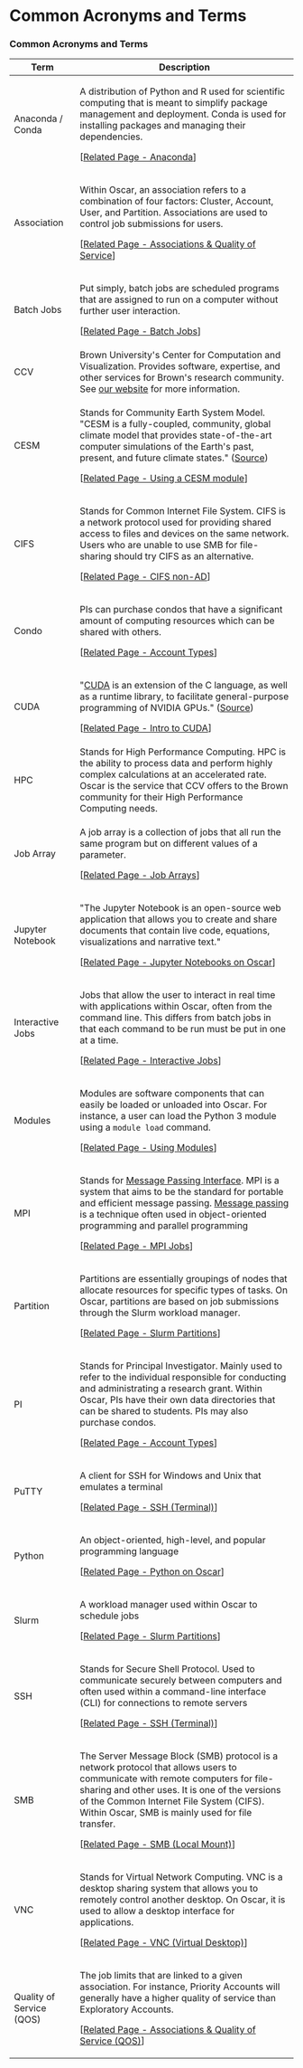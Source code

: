 # Common Acronyms and Terms

### Common Acronyms and Terms

| Term                     | Description                                                                                                                                                                                                                                                                                                                                                                                                                                                                                                    |
| ------------------------ | -------------------------------------------------------------------------------------------------------------------------------------------------------------------------------------------------------------------------------------------------------------------------------------------------------------------------------------------------------------------------------------------------------------------------------------------------------------------------------------------------------------- |
| Anaconda / Conda         | <p>A distribution of Python and R used for scientific computing that is meant to simplify package management and deployment. Conda is used for installing packages and managing their dependencies.</p><p>[<a href="https://docs.ccv.brown.edu/oscar/software/anaconda">Related Page - Anaconda</a>]</p>                                                                                                                                                                                                       |
| Association              | <p>Within Oscar,  an association refers to a combination of four factors: Cluster, Account, User, and Partition. Associations are used to control job submissions for users. </p><p>[<a href="https://docs.ccv.brown.edu/oscar/accounts-on-oscar/associations-and-quality-of-service">Related Page - Associations &#x26; Quality of Service</a>]</p>                                                                                                                                                           |
| Batch Jobs               | <p>Put simply, batch jobs are scheduled programs that are assigned to run on a computer without further user interaction.</p><p>[<a href="https://docs.ccv.brown.edu/oscar/submitting-jobs/batch">Related Page - Batch Jobs</a>]</p>                                                                                                                                                                                                                                                                           |
| CCV                      | Brown University's Center for Computation and Visualization. Provides software, expertise, and other services for Brown's research community. See [our website](https://ccv.brown.edu/) for more information.                                                                                                                                                                                                                                                                                                  |
| CESM                     | <p>Stands for Community Earth System Model. "CESM is a fully-coupled, community, global climate model that provides state-of-the-art computer simulations of the Earth's past, present, and future climate states." (<a href="https://www.cesm.ucar.edu/models/cesm2/">Source</a>)</p><p>[<a href="https://docs.ccv.brown.edu/oscar/local-install/cesm">Related Page - Using a CESM module</a>]</p>                                                                                                            |
| CIFS                     | <p>Stands for Common Internet File System. CIFS is a network protocol used for providing shared access to files and devices on the same network. Users who are unable to use SMB for file-sharing should try CIFS as an alternative.</p><p>[<a href="https://docs.ccv.brown.edu/oscar/connecting-to-oscar/cifs-non-ad-local-mount">Related Page - CIFS non-AD</a>]</p>                                                                                                                                         |
| Condo                    | <p>PIs can purchase condos that have a significant amount of computing resources which can be shared with others.</p><p>[<a href="https://docs.ccv.brown.edu/oscar/accounts-on-oscar/account-types">Related Page - Account Types</a>]</p>                                                                                                                                                                                                                                                                      |
| CUDA                     | <p>"<a href="https://developer.nvidia.com/what-cuda">CUDA</a> is an extension of the C language, as well as a runtime library, to facilitate general-purpose programming of NVIDIA GPUs." (<a href="https://docs.ccv.brown.edu/oscar/gpu-computing/intro-to-cuda">Source</a>)</p><p>[<a href="https://docs.ccv.brown.edu/oscar/gpu-computing/intro-to-cuda">Related Page - Intro to CUDA</a>]</p>                                                                                                              |
| HPC                      | Stands for High Performance Computing. HPC is the ability to process data and perform highly complex calculations at an accelerated rate. Oscar is the service that CCV offers to the Brown community for their High Performance Computing needs.                                                                                                                                                                                                                                                              |
| Job Array                | <p>A job array is a collection of jobs that all run the same program but on different values of a parameter.</p><p>[<a href="https://docs.ccv.brown.edu/oscar/submitting-jobs/array">Related Page - Job Arrays</a>]</p>                                                                                                                                                                                                                                                                                        |
| Jupyter Notebook         | <p>"The Jupyter Notebook is an open-source web application that allows you to create and share documents that contain live code, equations, visualizations and narrative text."</p><p>[<a href="https://docs.ccv.brown.edu/oscar/jupyter-notebooks/jupyter-notebooks-on-oscar-1">Related Page - Jupyter Notebooks on Oscar</a>]</p>                                                                                                                                                                            |
| Interactive Jobs         | <p>Jobs that allow the user to interact in real time with applications within Oscar, often from the command line. This differs from batch jobs in that each command to be run must be put in one at a time.</p><p>[<a href="https://docs.ccv.brown.edu/oscar/submitting-jobs/interact">Related Page - Interactive Jobs</a>]</p>                                                                                                                                                                                |
| Modules                  | <p>Modules are software components that can easily be loaded or unloaded into Oscar. For instance, a user can load the Python 3 module using a <code>module load</code> command.</p><p>[<a href="https://docs.ccv.brown.edu/oscar/software/modules">Related Page - Using Modules</a>]</p>                                                                                                                                                                                                                      |
| MPI                      | <p>Stands for <a href="https://www.techopedia.com/definition/115/message-passing-interface-mpi">Message Passing Interface</a>. MPI is a system that aims to be the standard for portable and efficient message passing. <a href="https://www.techopedia.com/definition/3230/message-passing">Message passing</a> is a technique often used in object-oriented programming and parallel programming</p><p>[<a href="https://docs.ccv.brown.edu/oscar/submitting-jobs/mpi-jobs">Related Page - MPI Jobs</a>]</p> |
| Partition                | <p>Partitions are essentially groupings of nodes that allocate resources for specific types of tasks. On Oscar, partitions are based on job submissions through the Slurm workload manager.</p><p>[<a href="https://docs.ccv.brown.edu/oscar/submitting-jobs/slurm">Related Page - Slurm Partitions</a>]</p>                                                                                                                                                                                                   |
| PI                       | <p>Stands for Principal Investigator. Mainly used to refer to the individual responsible for conducting and administrating a research grant. Within Oscar, PIs have their own data directories that can be shared to students. PIs may also purchase condos.</p><p>[<a href="https://docs.ccv.brown.edu/oscar/accounts-on-oscar/account-types">Related Page - Account Types</a>]</p>                                                                                                                           |
| PuTTY                    | <p>A client for SSH for Windows and Unix that emulates a terminal</p><p>[<a href="https://docs.ccv.brown.edu/oscar/connecting-to-oscar/ssh">Related Page - SSH (Terminal)</a>]</p>                                                                                                                                                                                                                                                                                                                             |
| Python                   | <p>An object-oriented, high-level, and popular programming language</p><p>[<a href="https://docs.ccv.brown.edu/oscar/software/python-on-oscar">Related Page - Python on Oscar</a>]</p>                                                                                                                                                                                                                                                                                                                         |
| Slurm                    | <p>A workload manager used within Oscar to schedule jobs</p><p>[<a href="https://docs.ccv.brown.edu/oscar/submitting-jobs/slurm">Related Page - Slurm Partitions</a>]</p>                                                                                                                                                                                                                                                                                                                                      |
| SSH                      | <p>Stands for Secure Shell Protocol. Used to communicate securely between computers and often used within a command-line interface (CLI) for connections to remote servers</p><p>[<a href="https://docs.ccv.brown.edu/oscar/connecting-to-oscar/ssh">Related Page  - SSH (Terminal)</a>]</p>                                                                                                                                                                                                                   |
| SMB                      | <p>The Server Message Block (SMB) protocol is a network protocol that allows users to communicate with remote computers for file-sharing and other uses. It is one of the versions of the Common Internet File System (CIFS). Within Oscar, SMB is mainly used for file transfer.</p><p>[<a href="https://docs.ccv.brown.edu/oscar/connecting-to-oscar/cifs">Related Page - SMB (Local Mount)</a>]</p>                                                                                                         |
| VNC                      | <p>Stands for Virtual Network Computing. VNC is a desktop sharing system that allows you to remotely control another desktop. On Oscar, it is used to allow a desktop interface for applications.</p><p>[<a href="https://docs.ccv.brown.edu/oscar/connecting-to-oscar/vnc">Related Page - VNC (Virtual Desktop)</a>]</p>                                                                                                                                                                                      |
| Quality of Service (QOS) | <p>The job limits that are linked to a given association. For instance, Priority Accounts will generally have a higher quality of service than Exploratory Accounts.</p><p>[<a href="https://docs.ccv.brown.edu/oscar/accounts-on-oscar/associations-and-quality-of-service">Related Page - Associations &#x26; Quality of Service (QOS)</a>]</p>                                                                                                                                                              |


